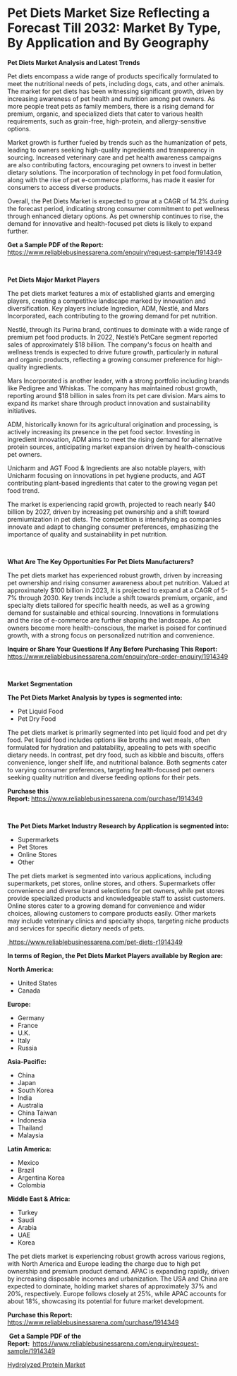<p><h1>Pet Diets Market Size Reflecting a Forecast Till 2032: Market By Type, By Application and By Geography</h1></p><p><strong>Pet Diets Market Analysis and Latest Trends</strong></p>
<p><p>Pet diets encompass a wide range of products specifically formulated to meet the nutritional needs of pets, including dogs, cats, and other animals. The market for pet diets has been witnessing significant growth, driven by increasing awareness of pet health and nutrition among pet owners. As more people treat pets as family members, there is a rising demand for premium, organic, and specialized diets that cater to various health requirements, such as grain-free, high-protein, and allergy-sensitive options.</p><p>Market growth is further fueled by trends such as the humanization of pets, leading to owners seeking high-quality ingredients and transparency in sourcing. Increased veterinary care and pet health awareness campaigns are also contributing factors, encouraging pet owners to invest in better dietary solutions. The incorporation of technology in pet food formulation, along with the rise of pet e-commerce platforms, has made it easier for consumers to access diverse products. </p><p>Overall, the Pet Diets Market is expected to grow at a CAGR of 14.2% during the forecast period, indicating strong consumer commitment to pet wellness through enhanced dietary options. As pet ownership continues to rise, the demand for innovative and health-focused pet diets is likely to expand further.</p></p>
<p><strong>Get a Sample PDF of the Report:&nbsp;</strong> <a href="https://www.reliablebusinessarena.com/enquiry/request-sample/1914349?utm_campaign=2938&utm_medium=2&utm_source=Github&utm_content=ia&utm_term=07042025&utm_id=pet-diets">https://www.reliablebusinessarena.com/enquiry/request-sample/1914349</a></p>
<p>&nbsp;</p>
<p><strong>Pet Diets Major Market Players</strong></p>
<p><p>The pet diets market features a mix of established giants and emerging players, creating a competitive landscape marked by innovation and diversification. Key players include Ingredion, ADM, Nestlé, and Mars Incorporated, each contributing to the growing demand for pet nutrition. </p><p>Nestlé, through its Purina brand, continues to dominate with a wide range of premium pet food products. In 2022, Nestlé’s PetCare segment reported sales of approximately $18 billion. The company's focus on health and wellness trends is expected to drive future growth, particularly in natural and organic products, reflecting a growing consumer preference for high-quality ingredients.</p><p>Mars Incorporated is another leader, with a strong portfolio including brands like Pedigree and Whiskas. The company has maintained robust growth, reporting around $18 billion in sales from its pet care division. Mars aims to expand its market share through product innovation and sustainability initiatives.</p><p>ADM, historically known for its agricultural origination and processing, is actively increasing its presence in the pet food sector. Investing in ingredient innovation, ADM aims to meet the rising demand for alternative protein sources, anticipating market expansion driven by health-conscious pet owners.</p><p>Unicharm and AGT Food & Ingredients are also notable players, with Unicharm focusing on innovations in pet hygiene products, and AGT contributing plant-based ingredients that cater to the growing vegan pet food trend.</p><p>The market is experiencing rapid growth, projected to reach nearly $40 billion by 2027, driven by increasing pet ownership and a shift toward premiumization in pet diets. The competition is intensifying as companies innovate and adapt to changing consumer preferences, emphasizing the importance of quality and sustainability in pet nutrition.</p></p>
<p>&nbsp;</p>
<p><strong>What Are The Key Opportunities For Pet Diets Manufacturers?</strong></p>
<p><p>The pet diets market has experienced robust growth, driven by increasing pet ownership and rising consumer awareness about pet nutrition. Valued at approximately $100 billion in 2023, it is projected to expand at a CAGR of 5-7% through 2030. Key trends include a shift towards premium, organic, and specialty diets tailored for specific health needs, as well as a growing demand for sustainable and ethical sourcing. Innovations in formulations and the rise of e-commerce are further shaping the landscape. As pet owners become more health-conscious, the market is poised for continued growth, with a strong focus on personalized nutrition and convenience.</p></p>
<p><strong>Inquire or Share Your Questions If Any Before Purchasing This Report:</strong> <a href="https://www.reliablebusinessarena.com/enquiry/pre-order-enquiry/1914349?utm_campaign=2938&utm_medium=2&utm_source=Github&utm_content=ia&utm_term=07042025&utm_id=pet-diets">https://www.reliablebusinessarena.com/enquiry/pre-order-enquiry/1914349</a></p>
<p>&nbsp;</p>
<p><strong>Market Segmentation</strong></p>
<p><strong>The Pet Diets Market Analysis by types is segmented into:</strong></p>
<p><ul><li>Pet Liquid Food</li><li>Pet Dry Food</li></ul></p>
<p><p>The pet diets market is primarily segmented into pet liquid food and pet dry food. Pet liquid food includes options like broths and wet meals, often formulated for hydration and palatability, appealing to pets with specific dietary needs. In contrast, pet dry food, such as kibble and biscuits, offers convenience, longer shelf life, and nutritional balance. Both segments cater to varying consumer preferences, targeting health-focused pet owners seeking quality nutrition and diverse feeding options for their pets.</p></p>
<p><strong>Purchase this Report:&nbsp;</strong><a href="https://www.reliablebusinessarena.com/purchase/1914349?utm_campaign=2938&utm_medium=2&utm_source=Github&utm_content=ia&utm_term=07042025&utm_id=pet-diets">https://www.reliablebusinessarena.com/purchase/1914349</a></p>
<p>&nbsp;</p>
<p><strong>The Pet Diets Market Industry Research by Application is segmented into:</strong></p>
<p><ul><li>Supermarkets</li><li>Pet Stores</li><li>Online Stores</li><li>Other</li></ul></p>
<p><p>The pet diets market is segmented into various applications, including supermarkets, pet stores, online stores, and others. Supermarkets offer convenience and diverse brand selections for pet owners, while pet stores provide specialized products and knowledgeable staff to assist customers. Online stores cater to a growing demand for convenience and wider choices, allowing customers to compare products easily. Other markets may include veterinary clinics and specialty shops, targeting niche products and services for specific dietary needs of pets.</p></p>
<p><a href="https://www.reliablebusinessarena.com/pet-diets-r1914349?utm_campaign=2938&utm_medium=2&utm_source=Github&utm_content=ia&utm_term=07042025&utm_id=pet-diets">&nbsp;https://www.reliablebusinessarena.com/pet-diets-r1914349</a></p>
<p><strong>In terms of Region, the Pet Diets Market Players available by Region are:</strong></p>
<p>
    <p> <strong> North America: </strong>
        <ul>
            <li>United States</li>
            <li>Canada</li>
        </ul>
        </p> 
    <p> <strong> Europe: </strong>
        <ul>
            <li>Germany</li>
            <li>France</li>
            <li>U.K.</li>
            <li>Italy</li>
            <li>Russia</li>
        </ul>
        </p> 
    <p> <strong> Asia-Pacific: </strong>
        <ul>
            <li>China</li>
            <li>Japan</li>
            <li>South Korea</li>
            <li>India</li>
            <li>Australia</li>
            <li>China Taiwan</li>
            <li>Indonesia</li>
            <li>Thailand</li>
            <li>Malaysia</li>
        </ul>
        </p> 
    <p> <strong> Latin America: </strong>
        <ul>
            <li>Mexico</li>
            <li>Brazil</li>
            <li>Argentina Korea</li>
            <li>Colombia</li>
        </ul>
        </p> 
    <p> <strong> Middle East & Africa: </strong>
        <ul>
            <li>Turkey</li>
            <li>Saudi</li>
            <li>Arabia</li>
            <li>UAE</li>
            <li>Korea</li>
        </ul>
    </p>
    </p>
<p><p>The pet diets market is experiencing robust growth across various regions, with North America and Europe leading the charge due to high pet ownership and premium product demand. APAC is expanding rapidly, driven by increasing disposable incomes and urbanization. The USA and China are expected to dominate, holding market shares of approximately 37% and 20%, respectively. Europe follows closely at 25%, while APAC accounts for about 18%, showcasing its potential for future market development.</p></p>
<p><strong>Purchase this Report: </strong><a href="https://www.reliablebusinessarena.com/purchase/1914349?utm_campaign=2938&utm_medium=2&utm_source=Github&utm_content=ia&utm_term=07042025&utm_id=pet-diets">https://www.reliablebusinessarena.com/purchase/1914349</a></p>
<p>&nbsp;<strong>Get a Sample PDF of the Report:&nbsp;&nbsp;</strong><a href="https://www.reliablebusinessarena.com/enquiry/request-sample/1914349?utm_campaign=2938&utm_medium=2&utm_source=Github&utm_content=ia&utm_term=07042025&utm_id=pet-diets">https://www.reliablebusinessarena.com/enquiry/request-sample/1914349</a></p>
<p><strong></strong></p>
<p><p><a href="https://github.com/salodipura00/Market-Research-Report-List-1/blob/main/hydrolyzed-protein-market.md?utm_campaign=2938&utm_medium=2&utm_source=Github&utm_content=ia&utm_term=07042025&utm_id=pet-diets">Hydrolyzed Protein Market</a></p></p>